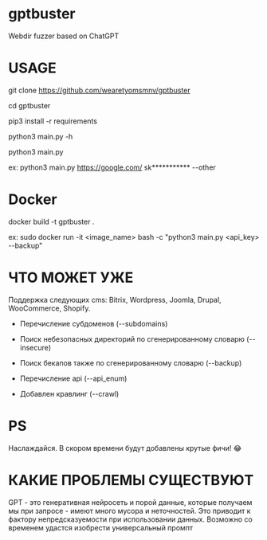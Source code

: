 # gptbuster
Webdir fuzzer based on ChatGPT

# USAGE


git clone https://github.com/wearetyomsmnv/gptbuster

cd gptbuster

pip3 install -r requirements

python3 main.py -h 


python3 main.py <website> <api-key>

ex: python3 main.py https://google.com/ sk*********** --other

# Docker

docker build -t gptbuster . 

ex: sudo docker run -it <image_name> bash -c "python3 main.py <site> <api_key> --backup"




# ЧТО МОЖЕТ УЖЕ

Поддержка следующих cms:
Bitrix,
Wordpress,
Joomla,
Drupal,
WooCommerce,
Shopify.

- Перечисление субдоменов (--subdomains)
 
- Поиск небезопасных директорий по сгенерированному словарю (--insecure)

- Поиск бекапов также по сгенерированному словарю (--backup)

- Перечисление api (--api_enum)

- Добавлен кравлинг (--crawl)

# PS

Наслаждайся. В скором времени будут добавлены крутые фичи! :joy:

# КАКИЕ ПРОБЛЕМЫ СУЩЕСТВУЮТ

GPT - это генеративная нейросеть и порой данные, которые получаем мы при запросе - имеют много мусора и неточностей. Это приводит к фактору непредсказуемости при использовании данных. Возможно со временем удастся изобрести универсальный промпт
